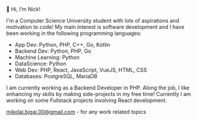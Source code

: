 👋 Hi, I’m Nick!

I'm a Computer Science University student with lots of aspirations and motivation to code!
My main interest is software development and I have been working in the following programming languages:
- App Dev: Python, PHP, C++, Go, Kotlin
- Backend Dev: Python, PHP, Go
- Machine Learning: Python
- DataScience: Python
- Web Dev: PHP, React, JavaScript, VueJS, HTML, CSS
- Databases: PostgreSQL, MariaDB

I am currently working as a Backend Developer in PHP. Along the job, I like enhancing my skills by making side-projects in my free time!
Currently I am working on some Fullstack projects involving React development.

mikolaj.bigaj.00@gmail.com - for any work related topics

<!---
MBigaj/MBigaj is a ✨ special ✨ repository because its `README.md` (this file) appears on your GitHub profile.
You can click the Preview link to take a look at your changes.
--->
